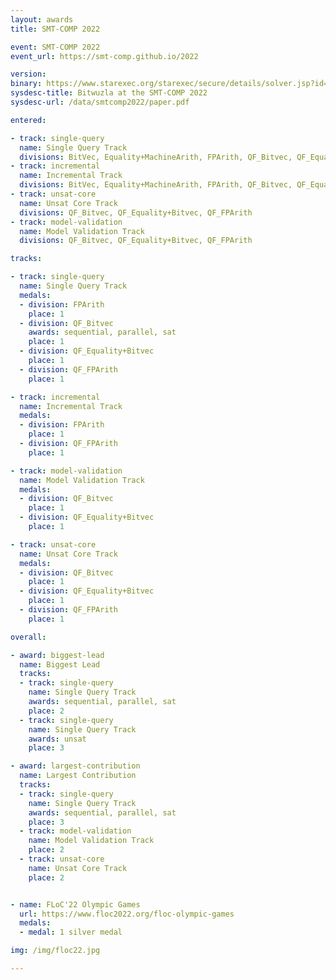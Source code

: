 ```yaml
---
layout: awards
title: SMT-COMP 2022

event: SMT-COMP 2022
event_url: https://smt-comp.github.io/2022

version:
binary: https://www.starexec.org/starexec/secure/details/solver.jsp?id=39101
sysdesc-title: Bitwuzla at the SMT-COMP 2022
sysdesc-url: /data/smtcomp2022/paper.pdf

entered:

- track: single-query
  name: Single Query Track
  divisions: BitVec, Equality+MachineArith, FPArith, QF_Bitvec, QF_Equality+Bitvec, QF_FPArith
- track: incremental
  name: Incremental Track
  divisions: BitVec, Equality+MachineArith, FPArith, QF_Bitvec, QF_Equality+Bitvec, QF_FPArith
- track: unsat-core
  name: Unsat Core Track
  divisions: QF_Bitvec, QF_Equality+Bitvec, QF_FPArith
- track: model-validation
  name: Model Validation Track
  divisions: QF_Bitvec, QF_Equality+Bitvec, QF_FPArith

tracks:

- track: single-query
  name: Single Query Track
  medals:
  - division: FPArith
    place: 1
  - division: QF_Bitvec
    awards: sequential, parallel, sat
    place: 1
  - division: QF_Equality+Bitvec
    place: 1
  - division: QF_FPArith
    place: 1

- track: incremental
  name: Incremental Track
  medals:
  - division: FPArith
    place: 1
  - division: QF_FPArith
    place: 1

- track: model-validation
  name: Model Validation Track
  medals:
  - division: QF_Bitvec
    place: 1
  - division: QF_Equality+Bitvec
    place: 1

- track: unsat-core
  name: Unsat Core Track
  medals:
  - division: QF_Bitvec
    place: 1
  - division: QF_Equality+Bitvec
    place: 1
  - division: QF_FPArith
    place: 1

overall:

- award: biggest-lead
  name: Biggest Lead
  tracks:
  - track: single-query
    name: Single Query Track
    awards: sequential, parallel, sat
    place: 2
  - track: single-query
    name: Single Query Track
    awards: unsat
    place: 3

- award: largest-contribution
  name: Largest Contribution
  tracks:
  - track: single-query
    name: Single Query Track
    awards: sequential, parallel, sat
    place: 3
  - track: model-validation
    name: Model Validation Track
    place: 2
  - track: unsat-core
    name: Unsat Core Track
    place: 2


- name: FLoC'22 Olympic Games
  url: https://www.floc2022.org/floc-olympic-games
  medals:
  - medal: 1 silver medal

img: /img/floc22.jpg

---
```

